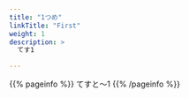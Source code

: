 ```yaml
---
title: "1つめ"
linkTitle: "First"
weight: 1
description: >
  てす1

---
```


{{% pageinfo %}}
てすと〜1
{{% /pageinfo %}}
